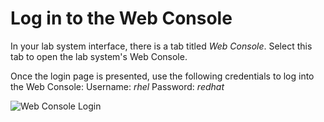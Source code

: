 # Log in to the Web Console

In your lab system interface, there is a tab titled *Web Console*.
Select this tab to open the lab system's Web Console.

Once the login page is presented, use the following credentials to log into the Web Console:
Username: *rhel*
Password: *redhat*

![Web Console Login](/rhel-labs/learn-katacoda/cockpit-software/assets/Web-console-login.png)
